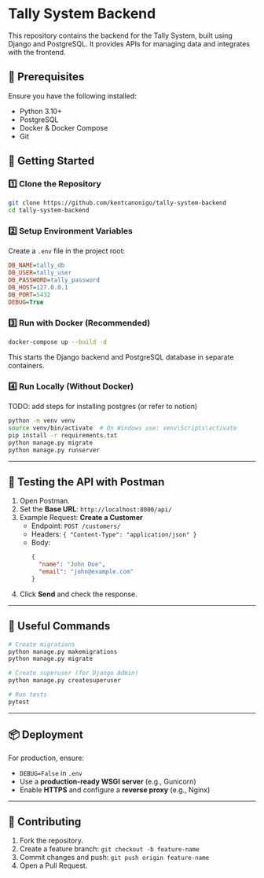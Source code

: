 # Tally System Backend

This repository contains the backend for the Tally System, built using Django and PostgreSQL. It provides APIs for managing data and integrates with the frontend.

## 📌 Prerequisites
Ensure you have the following installed:
- Python 3.10+
- PostgreSQL
- Docker & Docker Compose
- Git

## 🚀 Getting Started

### 1️⃣ **Clone the Repository**
```sh
git clone https://github.com/kentcanonigo/tally-system-backend
cd tally-system-backend
```

### 2️⃣ **Setup Environment Variables**
Create a `.env` file in the project root:
```ini
DB_NAME=tally_db
DB_USER=tally_user
DB_PASSWORD=tally_password
DB_HOST=127.0.0.1
DB_PORT=5432
DEBUG=True
```

### 3️⃣ **Run with Docker (Recommended)**
```sh
docker-compose up --build -d
```
This starts the Django backend and PostgreSQL database in separate containers.

### 4️⃣ **Run Locally (Without Docker)**
TODO: add steps for installing postgres (or refer to notion)
```sh
python -m venv venv
source venv/bin/activate  # On Windows use: venv\Scripts\activate
pip install -r requirements.txt
python manage.py migrate
python manage.py runserver
```

---

## 🧪 **Testing the API with Postman**
1. Open Postman.
2. Set the **Base URL**: `http://localhost:8000/api/`
3. Example Request: **Create a Customer**
   - Endpoint: `POST /customers/`
   - Headers: `{ "Content-Type": "application/json" }`
   - Body:
     ```json
     {
       "name": "John Doe",
       "email": "john@example.com"
     }
     ```
4. Click **Send** and check the response.

---

## 🔄 **Useful Commands**
```sh
# Create migrations
python manage.py makemigrations
python manage.py migrate

# Create superuser (for Django Admin)
python manage.py createsuperuser

# Run tests
pytest
```

---

## 📦 **Deployment**
For production, ensure:
- `DEBUG=False` in `.env`
- Use a **production-ready WSGI server** (e.g., Gunicorn)
- Enable **HTTPS** and configure a **reverse proxy** (e.g., Nginx)

---

## 📜 **Contributing**
1. Fork the repository.
2. Create a feature branch: `git checkout -b feature-name`
3. Commit changes and push: `git push origin feature-name`
4. Open a Pull Request.
